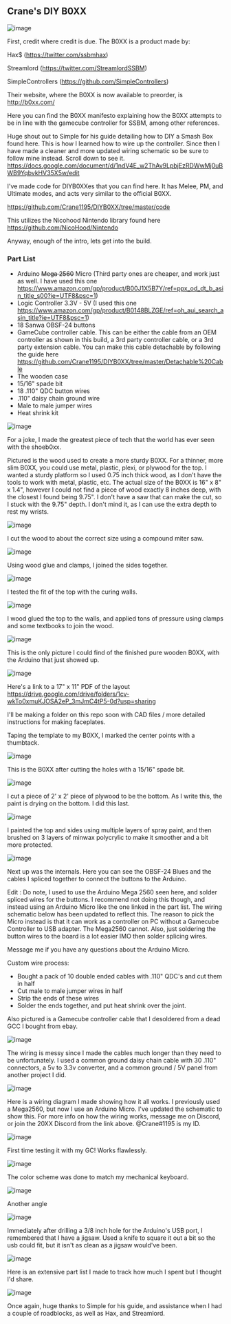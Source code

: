 ## Crane's DIY B0XX

![image](https://i.imgur.com/nWhepdX.jpg)

First, credit where credit is due. The B0XX is a product made by:

Hax$ (https://twitter.com/ssbmhax)

Streamlord (https://twitter.com/StreamlordSSBM)

SimpleControllers (https://github.com/SimpleControllers)

Their website, where the B0XX is now available to preorder, is http://b0xx.com/

Here you can find the B0XX manifesto explaining how the B0XX attempts to be in line with the gamecube controller for SSBM, among other references.

Huge shout out to Simple for his guide detailing how to DIY a Smash Box found here. This is how I learned how to wire up the controller. Since then I have made a cleaner and more updated wiring schematic so be sure to follow mine instead. Scroll down to see it.
https://docs.google.com/document/d/1ndV4E_w2ThAv9LpbjEzRDWwMj0uBWB9YqbvkHV35X5w/edit

I've made code for DIYB0XXes that you can find here. It has Melee, PM, and Ultimate modes, and acts very similar to the official B0XX.

https://github.com/Crane1195/DIYB0XX/tree/master/code

This utilizes the Nicohood Nintendo library found here https://github.com/NicoHood/Nintendo

Anyway, enough of the intro, lets get into the build.

### Part List
  * Arduino ~~Mega 2560~~ Micro (Third party ones are cheaper, and work just as well. I have used this one https://www.amazon.com/gp/product/B00J1X5B7Y/ref=ppx_od_dt_b_asin_title_s00?ie=UTF8&psc=1)
  * Logic Controller 3.3V - 5V (I used this one https://www.amazon.com/gp/product/B0148BLZGE/ref=oh_aui_search_asin_title?ie=UTF8&psc=1)
  * 18 Sanwa OBSF-24 buttons
  * GameCube controller cable. This can be either the cable from an OEM controller as shown in this build, a 3rd party controller cable, or a 3rd party extension cable. You can make this cable detachable by following the guide here https://github.com/Crane1195/DIYB0XX/tree/master/Detachable%20Cable
  * The wooden case
  * 15/16" spade bit
  * 18 .110" QDC button wires
  * .110" daisy chain ground wire
  * Male to male jumper wires
  * Heat shrink kit

![image](https://i.imgur.com/A4ihq5s.jpg)

For a joke, I made the greatest piece of tech that the world has ever seen with the shoeb0xx.

Pictured is the wood used to create a more sturdy B0XX. For a thinner, more slim B0XX, you could use metal, plastic, plexi, or plywood for the top. I wanted a sturdy platform so I used 0.75 inch thick wood, as I don't have the tools to work with metal, plastic, etc. The actual size of the B0XX is 16" x 8" x 1.4", however I could not find a piece of wood exactly 8 inches deep, with the closest I found being 9.75". I don't have a saw that can make the cut, so I stuck with the 9.75" depth. I don't mind it, as I can use the extra depth to rest my wrists.

![image](https://i.imgur.com/RY6jwJm.jpg)

I cut the wood to about the correct size using a compound miter saw.

![image](https://i.imgur.com/PBBv8ep.jpg)

Using wood glue and clamps, I joined the sides together.

![image](https://i.imgur.com/MEVnEXd.jpg)

I tested the fit of the top with the curing walls.

![image](https://i.imgur.com/8UplXpV.jpg)

I wood glued the top to the walls, and applied tons of pressure using clamps and some textbooks to join the wood.

![image](https://i.imgur.com/8v1nStO.jpg)

This is the only picture I could find of the finished pure wooden B0XX, with the Arduino that just showed up.

![image](https://i.imgur.com/mLYnbQ7.jpg)

Here's a link to a 17" x 11" PDF of the layout https://drive.google.com/drive/folders/1cv-wkTo0xmuKJOSA2eP_3mJmC4tP5-0d?usp=sharing

I'll be making a folder on this repo soon with CAD files / more detailed instructions for making faceplates.

Taping the template to my B0XX, I marked the center points with a thumbtack.

![image](https://i.imgur.com/yBqV9HB.jpg)

This is the B0XX after cutting the holes with a 15/16" spade bit.

![image](https://i.imgur.com/M9v4XDy.jpg)

I cut a piece of 2' x 2' piece of plywood to be the bottom. As I write this, the paint is drying on the bottom. I did this last.

![image](https://i.imgur.com/lebgWjP.jpg)

I painted the top and sides using multiple layers of spray paint, and then brushed on 3 layers of minwax polycrylic to make it smoother and a bit more protected.

![image](https://i.imgur.com/nJz8njy.jpg)

Next up was the internals. Here you can see the OBSF-24 Blues and the cables I spliced together to connect the buttons to the Arduino. 

Edit : Do note, I used to use the Arduino Mega 2560 seen here, and solder spliced wires for the buttons. I recommend not doing this though, and instead using an Arduino Micro like the one linked in the part list. The wiring schematic below has been updated to reflect this.
The reason to pick the Micro instead is that it can work as a controller on PC without a Gamecube Controller to USB adapter. The Mega2560 cannot. Also, just soldering the button wires to the board is a lot easier IMO then solder splicing wires.

Message me if you have any questions about the Arduino Micro.

Custom wire process:
* Bought a pack of 10 double ended cables with .110" QDC's and cut them in half
* Cut male to male jumper wires in half
* Strip the ends of these wires
* Solder the ends together, and put heat shrink over the joint.

Also pictured is a Gamecube controller cable that I desoldered from a dead GCC I bought from ebay.

![image](https://i.imgur.com/eLWxTKm.jpg)

The wiring is messy since I made the cables much longer than they need to be unfortunately. I used a common ground daisy chain cable with 30 .110" connectors, a 5v to 3.3v converter, and a common ground / 5V panel from another project I did.

![image](https://i.imgur.com/9wG8kuw.jpg)

Here is a wiring diagram I made showing how it all works. I previously used a Mega2560, but now I use an Arduino Micro. I've updated the schematic to show this. For more info on how the wiring works, message me on Discord, or join the 20XX Discord from the link above. @Crane#1195 is my ID.

![image](https://i.imgur.com/0YlfuPZ.jpg)

First time testing it with my GC! Works flawlessly.

![image](https://i.imgur.com/xnwA6Bq.jpg)

The color scheme was done to match my mechanical keyboard.

![image](https://i.imgur.com/C6hWFK3.jpg)

Another angle

![image](https://i.imgur.com/bWkMDLI.jpg)

Immediately after drilling a 3/8 inch hole for the Arduino's USB port, I remembered that I have a jigsaw. Used a knife to square it out a bit so the usb could fit, but it isn't as clean as a jigsaw would've been.

![image](https://i.imgur.com/UNmyYfB.png)

Here is an extensive part list I made to track how much I spent but I thought I'd share.

![image](https://i.imgur.com/0mqm5v5.jpg)

Once again, huge thanks to Simple for his guide, and assistance when I had a couple of roadblocks, as well as Hax, and Streamlord.
